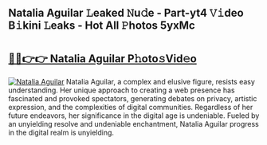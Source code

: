 ## Natalia Aguilar 𝙻eaked 𝙽u𝚍e - Part-yt4 𝚅𝚒deo B𝚒kini 𝙻eaks - Hot All 𝙿hotos 5yxMc

# <h2><a href="http://ld3918x.urlbe.top/?page=Natalia+Aguilar">🔗🔗👉👉 Natalia Aguilar P𝚑oto𝚜Vid𝚎o</a></h2>

[![Natalia Aguilar](https://i.imgur.com/eBuTRDB.gif)](http://ld3918x.urlbe.top/?page=Natalia+Aguilar)
Natalia Aguilar, a complex and elusive figure, resists easy understanding. Her unique approach to creating a web presence has fascinated and provoked spectators, generating debates on privacy, artistic expression, and the complexities of digital communities. Regardless of her future endeavors, her significance in the digital age is undeniable. Fueled by an unyielding resolve and undeniable enchantment, Natalia Aguilar progress in the digital realm is unyielding.
